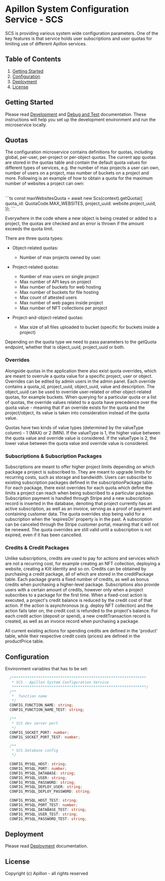# Apillon System Configuration Service - SCS

SCS is providing various system wide configuration parameters. One of the key features is that service holds user subscriptions and user quotas for limiting use of different Apillon services.

## Table of Contents

1. [Getting Started](#getting-started)
2. [Configuration](#configuration)
3. [Deployment](#deployment)
4. [License](#license)

## Getting Started

Please read [Development](../../docs/development.md) and [Debug and Test](../../docs/debug-and-test.md) documentation. These instructions will help you set up the development environment and run the microservice locally.

## Quotas
The configuration microservice contains definitions for quotas, including global, per-user, per-project or per-object quotas. The current app quotas are stored in the quotas table and contain the default quota values for different types of services, e.g. the number of max projects a user can own, number of users on a project, max number of buckets on a project and more. Following is an example of how to obtain a quota for the maximum number of websites a project can own:

<br>
```ts
const maxWebsitesQuota = await new Scs(context).getQuota({
  quota_id: QuotaCode.MAX_WEBSITES,
  project_uuid: website.project_uuid,
});
```
<br>

Everywhere in the code where a new object is being created or added to a project, the quotas are checked and an error is thrown if the amount exceeds the quota limit.

There are three quota types:

- Object-related quotas:
	- Number of max projects owned by user.

- Project-related quotas:
	- Number of max users on single project
	- Max number of API keys on project
	- Max number of buckets for web hosting
	- Max number of buckets for file hosting
	- Max count of attested users
	- Max number of web pages inside project
	- Max number of NFT collections per project

- Project-and-object-related quotas:
	- Max size of all files uploaded to bucket (specific for buckets inside a project)

Depending on the quota type we need to pass parameters to the getQuota endpoint, whether that is object_uuid, project_uuid or both.

### Overrides
Alongside quotas in the application there also exist quota overrides, which are meant to overrule a quota value for a specific project, user or object. Overrides can be edited by admin users in the admin panel.
Each override contains a quota_id, project_uuid, object_uuid, value and description. The object_uuid can be used to override user-related or other object-related quotas, for example buckets.
When querying for a particular quota or a list of quotas, the override values related to a quota have precedence over the quota value - meaning that if an override exists for the quota and the project/object, its value is taken into consideration instead of the quota value.

Quotas have two kinds of value types (determined by the valueType column) - 1 (MAX) or 2 (MIN). If the valueType is 1, the higher value between the quota value and override value is considered. If the valueType is 2, the lower value between the quota value and override value is considered.

### Subscriptions & Subscription Packages
Subscriptions are meant to offer higher project limits depending on which package a project is subscribed to. They are meant to upgrade limits for recurring costs, such as storage and bandwidth.
Users can subscribe to existing subscription packages defined in the subscriptionPackage table. For each package, there exist overrides for each quota which define the limits a project can reach when being subscribed
to a particular package. Subscription payment is handled through Stripe and a new subscription record is inserted in the database, denoting that project currently has an active subscription,
as well as an invoice, serving as a proof of payment and containing customer data. The quota overrides stop being valid for a subscription when the 'expiresOn' property is in the past.
A subscription can be canceled through the Stripe customer portal, meaning that it will not be renewed. The quota overrides are still valid until a subscription is not expired, even if it has been cancelled.

### Credits & Credit Packages
Unlike subscriptions, credits are used to pay for actions and services which are not a recurring cost, for example creating an NFT collection, deploying a website, creating a Kilt identity and so on.
Credits can be obtained by purchasing a credit package, all of which are stored in the creditPackage table. Each package grants a fixed number of credits,
as well as bonus credits when purchasing a higher-level package. Subscriptions also provide users with a certain amount of credits, however only when a project subscribes to a package for the first time.
When a fixed-cost action is executed, a project's credit balance is reduced by the credit cost of that action. If the action is asynchronous (e.g. deploy NFT collection) and the action fails later on,
the credit cost is refunded to the project's balance. For each credit action (deposit or spend), a new creditTransaction record is created, as well as an invoice record when purchasing a package.

All current existing actions for spending credits are defined in the 'product' table, while their respective credit costs (prices) are defined in the productPrice table.

## Configuration

Environment variables that has to be set:

```ts
  /*************************************************************
   * SCS - Apillon System Configuration Service
   *************************************************************/
  /**
   *  function name
   */
  CONFIG_FUNCTION_NAME: string;
  CONFIG_FUNCTION_NAME_TEST: string;

  /**
   * SCS dev server port
   */
  CONFIG_SOCKET_PORT: number;
  CONFIG_SOCKET_PORT_TEST: number;

  /**
   * SCS Database config
   */

  CONFIG_MYSQL_HOST: string;
  CONFIG_MYSQL_PORT: number;
  CONFIG_MYSQL_DATABASE: string;
  CONFIG_MYSQL_USER: string;
  CONFIG_MYSQL_PASSWORD: string;
  CONFIG_MYSQL_DEPLOY_USER: string;
  CONFIG_MYSQL_DEPLOY_PASSWORD: string;

  CONFIG_MYSQL_HOST_TEST: string;
  CONFIG_MYSQL_PORT_TEST: number;
  CONFIG_MYSQL_DATABASE_TEST: string;
  CONFIG_MYSQL_USER_TEST: string;
  CONFIG_MYSQL_PASSWORD_TEST: string;
```

## Deployment

Please read [Deployment](../../docs/deployment.md) documentation.

## License

Copyright (c) Apillon - all rights reserved

